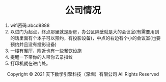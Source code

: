 # <center>公司情况</center>

1. wifi密码:abcd8888
2. 以进门为起点，终点那里就是厨房，办公区隔壁就是大的会议室(有需要用到的话里面有个本子可以预约，有投影设备)，中点的右边有个小的会议室(也要预约并且没有投影设备)
3. 一楼有餐厅，附近也有一些餐饮设施
4. 提醒一下带你的人带你去录指纹
5. 打印机就在进门处。

<center> Copyright © 2021 天下数学引擎科技（深圳）有限公司 All Rights Reserved</center>
